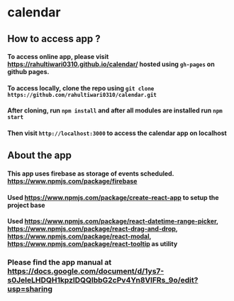 # calendar
## How to access app ?
#### To access online app, please visit https://rahultiwari0310.github.io/calendar/ hosted using `gh-pages` on github pages.
#### To access locally, clone the repo using `git clone https://github.com/rahultiwari0310/calendar.git`
#### After cloning, run `npm install` and after all modules are installed run `npm start`
#### Then visit `http://localhost:3000` to access the calendar app on localhost

## About the app
#### This app uses firebase as storage of events scheduled. https://www.npmjs.com/package/firebase
#### Used https://www.npmjs.com/package/create-react-app to setup the project base
#### Used https://www.npmjs.com/package/react-datetime-range-picker, https://www.npmjs.com/package/react-drag-and-drop, https://www.npmjs.com/package/react-modal, https://www.npmjs.com/package/react-tooltip as utility

### Please find the app manual at https://docs.google.com/document/d/1ys7-s0JeleLHDQH1kpzlDQQlbbG2cPv4Yn8VlFRs_9o/edit?usp=sharing

